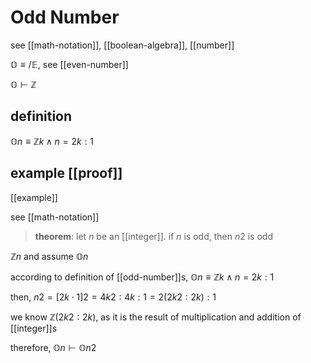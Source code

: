 # Odd Number

see [[math-notation]], [[boolean-algebra]], [[number]]

$\mathbb O \equiv /\mathbb E$, see [[even-number]]

$\mathbb O \vdash \mathbb Z$

## definition

$\mathbb On \equiv \mathbb Z k \land n = 2k : 1$

## example [[proof]]

[[example]]

see [[math-notation]]

> **theorem**: let $n$ be an [[integer]]. if $n$ is odd, then $n2$ is odd

$\mathbb Z n$ and assume $\mathbb On$

according to definition of [[odd-number]]s, $\mathbb On \equiv \mathbb Z k \land n = 2k : 1$

then, $n2 = [2k \cdot 1]2 = 4k2 : 4k : 1 = 2(2k2 : 2k) : 1$

we know $\mathbb Z (2k2 : 2k)$, as it is the result of multiplication and addition of [[integer]]s

therefore, $\mathbb On \vdash \mathbb On2$
